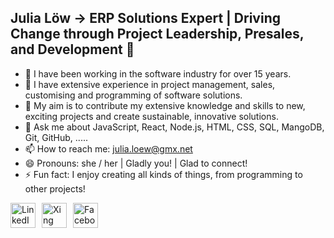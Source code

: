 ## Julia Löw -> ERP Solutions Expert | Driving Change through Project Leadership, Presales, and Development 👋

- 🔭 I have been working in the software industry for over 15 years.
- 🌱 I have extensive experience in project management, sales, customising and programming of software solutions.
- 👯 My aim is to contribute my extensive knowledge and skills to new, exciting projects and create sustainable, innovative solutions.
- 💬 Ask me about JavaScript, React, Node.js, HTML, CSS, SQL, MangoDB, Git, GitHub, .....
- 📫 How to reach me: julia.loew@gmx.net 
- 😄 Pronouns: she / her | Gladly you! | Glad to connect!
- ⚡ Fun fact: I enjoy creating all kinds of things, from programming to other projects!




<div style="display: flex; gap: 10px;">
<a href="https://www.linkedin.com/in/dein-profil](https://www.linkedin.com/in/julia-löw" target="_blank">
    <img src="https://upload.wikimedia.org/wikipedia/commons/c/ca/LinkedIn_logo_initials.png" alt="LinkedIn" width="40"/>
</a>

<a href="https://www.xing.com/profile/Julia_Loew4" target="_blank">
    <img src="https://upload.wikimedia.org/wikipedia/commons/thumb/6/6e/Xing_Logo_2017.svg/1200px-Xing_Logo_2017.svg.png](https://www.designenlassen.de/blog/wp-content/uploads/2024/03/Xing.png" alt="Xing" width="40"/>
</a>

<a href="https://www.facebook.com/JuliaLoew55" target="_blank">
    <img src="https://upload.wikimedia.org/wikipedia/commons/5/51/Facebook_f_logo_%282019%29.svg" alt="Facebook" width="40"/>
</a>
</div>

